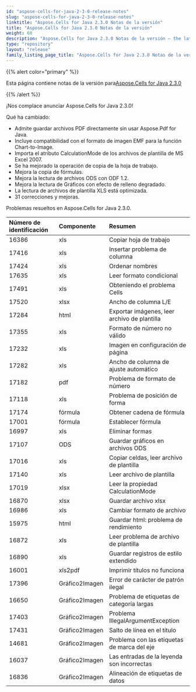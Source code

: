```yaml
---
id: "aspose-cells-for-java-2-3-0-release-notes"
slug: "aspose-cells-for-java-2-3-0-release-notes"
linktitle: "Aspose.Cells for Java 2.3.0 Notas de la versión"
title: "Aspose.Cells for Java 2.3.0 Notas de la versión"
weight: 60
description: "Aspose.Cells for Java 2.3.0 Notas de la versión – the latest updates and fixes."
type: "repository"
layout: "release"
family_listing_page_title: "Aspose.Cells for Java 2.3.0 Notas de la versión"
---
```

{{% alert color="primary" %}} 

 Esta página contiene notas de la versión para[Aspose.Cells for Java 2.3.0](https://releases.aspose.com/cells/java/new-releases/aspose.cells-for-java-2.3.0/)

{{% /alert %}} 

 ¡Nos complace anunciar Aspose.Cells for Java 2.3.0!

 Qué ha cambiado:

- Admite guardar archivos PDF directamente sin usar Aspose.Pdf for Java.
- Incluye compatibilidad con el formato de imagen EMF para la función Chart-to-Image.
- Importa el atributo CalculationMode de los archivos de plantilla de MS Excel 2007.
- Se ha mejorado la operación de copia de la hoja de trabajo.
- Mejora la copia de fórmulas.
- Mejora la lectura de archivos ODS con ODF 1.2.
- Mejora la lectura de Gráficos con efecto de relleno degradado.
- La lectura de archivos de plantilla XLS está optimizada.
- 31 correcciones y mejoras.

 Problemas resueltos en Aspose.Cells for Java 2.3.0.

|**Número de identificación** |**Componente** |**Resumen** |
|:- |:- |:- |
|16386 | xls| Copiar hoja de trabajo|
|17416 | xls| Insertar problema de columna|
|17424 | xls| Ordenar nombres|
|17635 | xls| Leer formato condicional|
|17491 | xls| Obteniendo el problema Cells|
|17520 | xlsx| Ancho de columna L/E|
|17284 | html| Exportar imágenes, leer archivo de plantilla|
|17355 | xls| Formato de número no válido|
|17232 | xls| Imagen en configuración de página|
|17282 | xls| Ancho de columna de ajuste automático|
|17182 | pdf| Problema de formato de número|
|17118 | xls| Problema de posición de forma|
|17174 | fórmula| Obtener cadena de fórmula|
|17001 | fórmula| Establecer fórmula|
|16997 | xls| Eliminar formas|
|17107 |ODS | Guardar gráficos en archivos ODS|
|17016 | xls|Copiar celdas, leer archivo de plantilla|
|17140 | xls| Leer archivo de plantilla|
|17019 | xlsx| Leer la propiedad CalculationMode|
|16870 | xlsx| Guardar archivo xlsx|
|16986 | xls| Cambiar formato de archivo|
|15975 | html| Guardar html: problema de rendimiento|
|16872 | xls| Leer problema de archivo de plantilla|
|16890 | xls| Guardar registros de estilo extendido|
|16001 | xls2pdf| Imprimir títulos no funciona|
|17396 | Gráfico2Imagen| Error de carácter de patrón ilegal|
|16650 | Gráfico2Imagen| Problema de etiquetas de categoría largas|
|17403 | Gráfico2Imagen| Problema IllegalArgumentException|
|17431 | Gráfico2Imagen| Salto de línea en el título|
|14681 | Gráfico2Imagen| Problema con las etiquetas de marca del eje|
|16037 | Gráfico2Imagen| Las entradas de la leyenda son incorrectas|
|16836 | Gráfico2Imagen| Alineación de etiquetas de datos|

